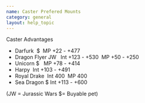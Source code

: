 ```yaml
---
name: Caster Prefered Mounts
category: general
layout: help_topic
---
```

Caster Advantages

*   Darfurk  $  MP +22 - +477
*   Dragon Flyer JW   Int +123 - +530  MP +50 - +250
*   Unicorn $   MP +78 - +414
*   Harpy  Int +103 - +491
*   Royal Drake  Int 400  MP 400
*   Sea Dragon $ Int +113 - +600

(JW = Jurassic Wars $= Buyable pet)